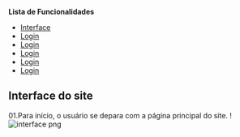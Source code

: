 **Lista de  Funcionalidades**
- [Interface](#Interface-do-site)
- [Login](#Login)
- [Login](#Login)
- [Login](#Login)
- [Login](#Login)
- [Login](#Login)

## Interface do site
01.Para início, o usuário se depara com a página principal do site. 
! ![interface png](https://user-images.githubusercontent.com/111150888/216731055-c3114858-893c-4345-a14c-da78de0854a1.png)
                                                  


